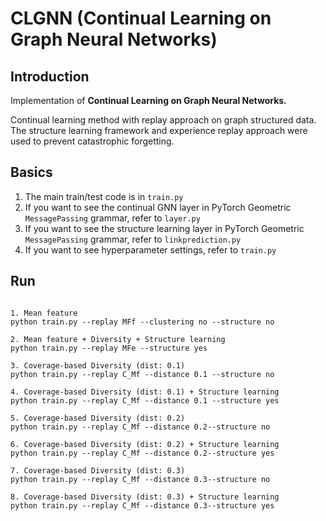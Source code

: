 # CLGNN (Continual Learning on Graph Neural Networks)

## Introduction
Implementation of **Continual Learning on Graph Neural Networks.**  

Continual learning method with replay approach on graph structured data. The structure learning framework and experience replay approach were used to prevent catastrophic forgetting.  


## Basics
1. The main train/test code is in `train.py`
2. If you want to see the continual GNN layer in PyTorch Geometric `MessagePassing` grammar, refer to `layer.py`
3. If you want to see the structure learning layer in PyTorch Geometric `MessagePassing` grammar, refer to `linkprediction.py`
4. If you want to see hyperparameter settings, refer to `train.py`

## Run
<pre>
<code>
1. Mean feature
python train.py --replay MFf --clustering no --structure no

2. Mean feature + Diversity + Structure learning
python train.py --replay MFe --structure yes

3. Coverage-based Diversity (dist: 0.1)
python train.py --replay C_Mf --distance 0.1 --structure no

4. Coverage-based Diversity (dist: 0.1) + Structure learning
python train.py --replay C_Mf --distance 0.1 --structure yes

5. Coverage-based Diversity (dist: 0.2)
python train.py --replay C_Mf --distance 0.2--structure no

6. Coverage-based Diversity (dist: 0.2) + Structure learning
python train.py --replay C_Mf --distance 0.2--structure yes

7. Coverage-based Diversity (dist: 0.3)
python train.py --replay C_Mf --distance 0.3--structure no

8. Coverage-based Diversity (dist: 0.3) + Structure learning
python train.py --replay C_Mf --distance 0.3--structure yes
</code>
</pre>
